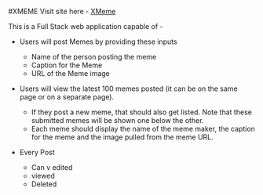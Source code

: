 #XMEME
Visit site here - [XMeme]( https://pacific-bayou-29804.herokuapp.com/)

This is a Full Stack web application capable of -
* Users will post Memes by providing these inputs
    * Name of the person posting the meme
    * Caption for the Meme
    * URL of the Meme image

* Users will view the latest 100 memes posted (it can be on the same page or on a separate page).
    * If they post a new meme, that should also get listed. Note that these submitted memes will be shown one below the other.
    * Each meme should display the name of the meme maker, the caption for the meme and the image pulled from the meme URL.
* Every Post
    * Can v edited
    * viewed
    * Deleted

